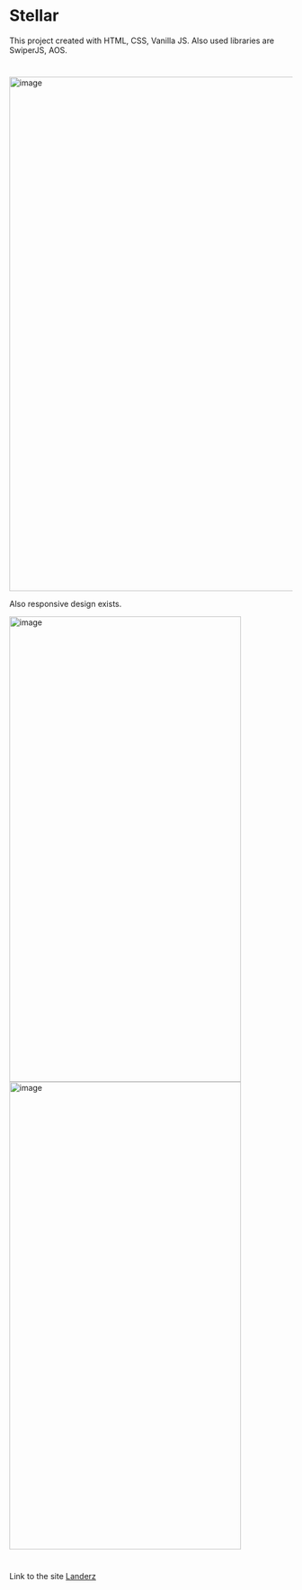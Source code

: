 # Stellar

This project created with HTML, CSS, Vanilla JS. Also used libraries are SwiperJS, AOS.

#

<img width="1834" height="915" alt="image" src="https://github.com/user-attachments/assets/a59bf519-10d6-4754-9565-ae89727aab92" />


Also responsive design exists.

<img width="412" height="828" alt="image" src="https://github.com/user-attachments/assets/49ff1933-f864-4dde-b2e8-3c25746df9d9" /> <img width="412" height="832" alt="image" src="https://github.com/user-attachments/assets/d1bffba3-2c36-49dd-8ef8-91a5ed550462" />




#

Link to the site [Landerz](https://siriusgurban.github.io/Stellar/)
